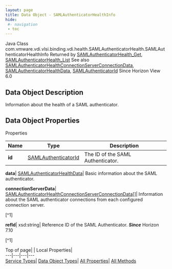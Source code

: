 ```yaml
---
layout: page
title: Data Object - SAMLAuthenticatorHealthInfo
hide:
 #- navigation
 - toc
---
```






Java Class
    com.vmware.vdi.vlsi.binding.vdi.health.SAMLAuthenticatorHealth.SAMLAuthenticatorHealthInfo
Returned by
     [SAMLAuthenticatorHealth_Get](vdi.health.SAMLAuthenticatorHealth.md#get), [SAMLAuthenticatorHealth_List](vdi.health.SAMLAuthenticatorHealth.md#list)
See also
     [SAMLAuthenticatorHealthConnectionServerConnectionData](vdi.health.SAMLAuthenticatorHealth.ConnectionServerConnectionData.md), [SAMLAuthenticatorHealthData](vdi.health.SAMLAuthenticatorHealth.SAMLAuthenticatorHealthData.md), [SAMLAuthenticatorId](vdi.entity.SAMLAuthenticatorId.md)
Since 
    Horizon View 6.0

## Data Object Description 

Information about the health of a SAML authenticator. 

## Data Object Properties

Properties

Name |  Type |  Description   
---|---|---  
**id**| [SAMLAuthenticatorId](vdi.entity.SAMLAuthenticatorId.md)|  The ID of the SAML Authenticator.   
  
**data**| [SAMLAuthenticatorHealthData](vdi.health.SAMLAuthenticatorHealth.SAMLAuthenticatorHealthData.md)|  Basic information about the SAML authenticator.   
  
**connectionServerData**| [SAMLAuthenticatorHealthConnectionServerConnectionData[]](vdi.health.SAMLAuthenticatorHealth.ConnectionServerConnectionData.md)|  Information about the SAML authenticator connections from each configured connection server.   


[^1]

  
**refId**|  xsd:string|  Reference ID of the SAML Authenticator.  **_Since_** Horizon 7.10  


[^1]

  
  
  
Top of page| | Local Properties|   
---|---|---|---  
[Service Types](index-mo_types.md)| [Data Object Types](index-do_types.md)| [All Properties](index-properties.md)| [All Methods](index-methods.md)  
  
  

